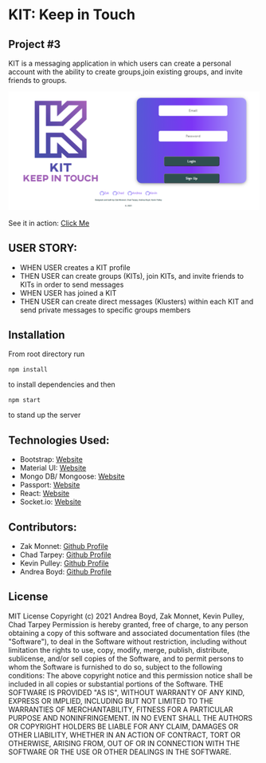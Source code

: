 # KIT: Keep in Touch
## Project #3

KIT is a messaging application in which users can create a personal account with the ability to create groups,join existing groups, and invite friends to groups.

![Preview of Application](client/src/images/login_page.png)

See it in action:
[Click Me](https://sheltered-plains-45359.herokuapp.com/)

## USER STORY: 
- WHEN USER creates a KIT profile 
- THEN USER can create groups (KITs), join KITs, and invite friends to KITs in order to send messages 
- WHEN USER has joined a KIT
- THEN USER can create direct messages (Klusters) within each KIT and send private messages to specific groups members

## Installation
From root directory run
```
npm install
```
to install dependencies and then
```
npm start
```
to stand up the server

## Technologies Used: 
- Bootstrap: [Website](https://getbootstrap.com/)
- Material UI: [Website](https://material-ui.com/)
- Mongo DB/ Mongoose: [Website](https://www.mongodb.com/)
- Passport: [Website](http://www.passportjs.org/)
- React: [Website](https://reactjs.org/)
- Socket.io: [Website](https://socket.io/)

## Contributors: 
- Zak Monnet: [Github Profile](https://github.com/outoftune266)
- Chad Tarpey: [Github Profile](https://github.com/chadtarpey615)
- Kevin Pulley: [Github Profile](https://github.com/Kevin-Pulley)
- Andrea Boyd: [Github Profile](https://github.com/Andrea-Boyd)

## License
MIT License
Copyright (c) 2021 Andrea Boyd, Zak Monnet, Kevin Pulley, Chad Tarpey
Permission is hereby granted, free of charge, to any person obtaining a copy
of this software and associated documentation files (the "Software"), to deal
in the Software without restriction, including without limitation the rights
to use, copy, modify, merge, publish, distribute, sublicense, and/or sell
copies of the Software, and to permit persons to whom the Software is
furnished to do so, subject to the following conditions:
The above copyright notice and this permission notice shall be included in all
copies or substantial portions of the Software.
THE SOFTWARE IS PROVIDED "AS IS", WITHOUT WARRANTY OF ANY KIND, EXPRESS OR
IMPLIED, INCLUDING BUT NOT LIMITED TO THE WARRANTIES OF MERCHANTABILITY,
FITNESS FOR A PARTICULAR PURPOSE AND NONINFRINGEMENT. IN NO EVENT SHALL THE
AUTHORS OR COPYRIGHT HOLDERS BE LIABLE FOR ANY CLAIM, DAMAGES OR OTHER
LIABILITY, WHETHER IN AN ACTION OF CONTRACT, TORT OR OTHERWISE, ARISING FROM,
OUT OF OR IN CONNECTION WITH THE SOFTWARE OR THE USE OR OTHER DEALINGS IN THE
SOFTWARE.


